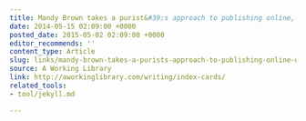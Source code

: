 ```yaml
---
title: Mandy Brown takes a purist&#39;s approach to publishing online, with Jekyll
date: 2014-05-15 02:09:00 +0000
posted_date: 2015-05-02 02:09:00 +0000
editor_recommends: ''
content_type: Article
slug: links/mandy-brown-takes-a-purists-approach-to-publishing-online-with-jekyll
source: A Working Library
link: http://aworkinglibrary.com/writing/index-cards/
related_tools:
- tool/jekyll.md

---
```

